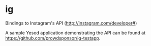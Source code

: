 ig
==

Bindings to Instagram's API (<http://instagram.com/developer#>)

A sample Yesod application demonstrating the API can be found at <https://github.com/prowdsponsor/ig-testapp>.
